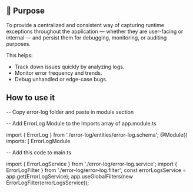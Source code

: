 
## 🧠 Purpose

To provide a centralized and consistent way of capturing runtime exceptions throughout the application — whether they are user-facing or internal — and persist them for debugging, monitoring, or auditing purposes.

This helps:
- Track down issues quickly by analyzing logs.
- Monitor error frequency and trends.
- Debug unhandled or edge-case bugs.


## How to use it

-- Copy error-log folder and paste in module section

-- Add ErrorLog Module to the Imports array of app.module.ts

import { ErrorLog } from './error-log/entities/error-log.schema';
@Module({
  imports: [
    ErrorLogModule


-- Add this code to main.ts

import { ErrorLogService } from './error-log/error-log.service';
import { ErrorLogFilter } from './error-log/error-log.filter';
const errorLogsService = app.get(ErrorLogService);
app.useGlobalFilters(new ErrorLogFilter(errorLogsService));